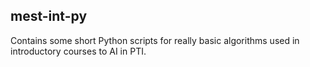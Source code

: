 ## mest-int-py

Contains some short Python scripts for really basic algorithms used in introductory courses to AI in PTI.
